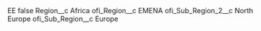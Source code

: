 <?xml version="1.0" encoding="UTF-8"?>
<CustomMetadata xmlns="http://soap.sforce.com/2006/04/metadata" xmlns:xsi="http://www.w3.org/2001/XMLSchema-instance" xmlns:xsd="http://www.w3.org/2001/XMLSchema">
    <label>EE</label>
    <protected>false</protected>
    <values>
        <field>Region__c</field>
        <value xsi:type="xsd:string">Africa</value>
    </values>
    <values>
        <field>ofi_Region__c</field>
        <value xsi:type="xsd:string">EMENA</value>
    </values>
    <values>
        <field>ofi_Sub_Region_2__c</field>
        <value xsi:type="xsd:string">North Europe</value>
    </values>
    <values>
        <field>ofi_Sub_Region__c</field>
        <value xsi:type="xsd:string">Europe</value>
    </values>
</CustomMetadata>

